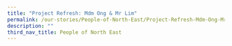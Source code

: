 ```yaml
---
title: "Project Refresh: Mdm Ong & Mr Lim"
permalink: /our-stories/People-of-North-East/Project-Refresh-Mdm-Ong-Mr-Lim
description: ""
third_nav_title: People of North East
---
```

